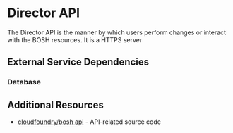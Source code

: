 # Director API

The Director API is the manner by which users perform changes or interact with the BOSH resources. It is a HTTPS server


## External Service Dependencies

### Database


## Additional Resources

 * [cloudfoundry/bosh api](https://github.com/cloudfoundry/bosh/tree/master/src/bosh-director/lib/bosh/director/api) - API-related source code
